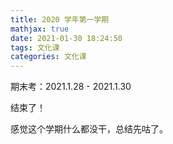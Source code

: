 ```yaml
---
title: 2020 学年第一学期
mathjax: true
date: 2021-01-30 18:24:50
tags: 文化课
categories: 文化课
---
```


期末考：2021.1.28 - 2021.1.30

结束了！

感觉这个学期什么都没干，总结先咕了。
